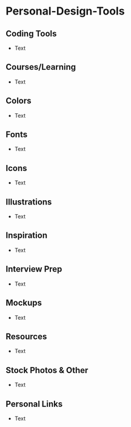 # Personal-Design-Tools

## Coding Tools
* Text

## Courses/Learning
* Text

## Colors
* Text

## Fonts
* Text

## Icons
* Text

## Illustrations
* Text

## Inspiration
* Text

## Interview Prep
* Text

## Mockups
* Text

## Resources
* Text

## Stock Photos & Other
* Text

## Personal Links
* Text
